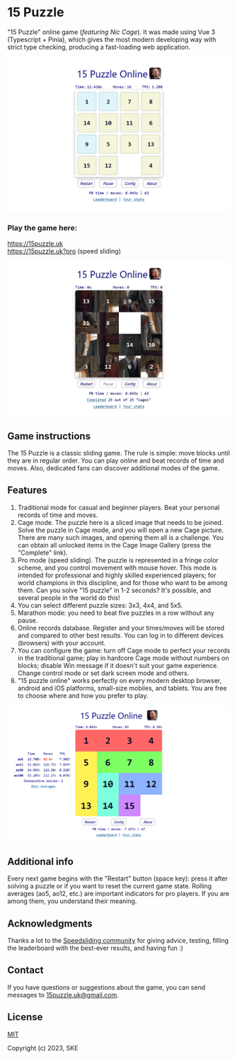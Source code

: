 # 15 Puzzle

"15 Puzzle" online game (_featuring Nic Cage_). It was made using Vue 3 (Typescript + Pinia), which gives the most modern developing way with strict type checking, producing a fast-loading web application.

![15 Puzzle image](public/mode1.png)

### Play the game here:

https://15puzzle.uk \
https://15puzzle.uk?pro (speed sliding)

![Cage mode](public/mode2.jpg)

## Game instructions

The 15 Puzzle is a classic sliding game. The rule is simple: move blocks until they are in regular order.
You can play online and beat records of time and moves. Also, dedicated fans can discover additional modes of the game.

## Features

1. Traditional mode for casual and beginner players. Beat your personal records of time and moves.
2. Cage mode. The puzzle here is a sliced image that needs to be joined. Solve the puzzle in Cage mode, and you will open a new Cage picture. There are many such images, and opening them all is a challenge. You can obtain all unlocked items in the Cage Image Gallery (press the "Complete" link).
3. Pro mode (speed sliding). The puzzle is represented in a fringe color scheme, and you control movement with mouse hover. This mode is intended for professional and highly skilled experienced players; for world champions in this discipline, and for those who want to be among them. Can you solve "15 puzzle" in 1-2 seconds? It's possible, and several people in the world do this!
4. You can select different puzzle sizes: 3x3, 4x4, and 5x5.
5. Marathon mode: you need to beat five puzzles in a row without any pause.
6. Online records database. Register and your times/moves will be stored and compared to other best results. You can log in to different devices (browsers) with your account.
7. You can configure the game: turn off Cage mode to perfect your records in the traditional game; play in hardcore Cage mode without numbers on blocks; disable Win message if it doesn't suit your game experience. Change control mode or set dark screen mode and others.
8. "15 puzzle online" works perfectly on every modern desktop browser, android and iOS platforms, small-size mobiles, and tablets. You are free to choose where and how you prefer to play.

![Pro mode](public/mode3.png)

## Additional info

Every next game begins with the "Restart" button (space key): press it after solving a puzzle or if you want to reset the current game state.
Rolling averages (ao5, ao12, etc.) are important indicators for pro players. If you are among them, you understand their meaning.

## Acknowledgments

Thanks a lot to the [Speedsliding community](https://discord.com/channels/800441014611214337) for giving advice, testing, filling the leaderboard with the best-ever results, and having fun :)

## Contact

If you have questions or suggestions about the game, you can send messages to 15puzzle.uk@gmail.com.

## License

[MIT](https://opensource.org/licenses/MIT)

Copyright (c) 2023, SKE
